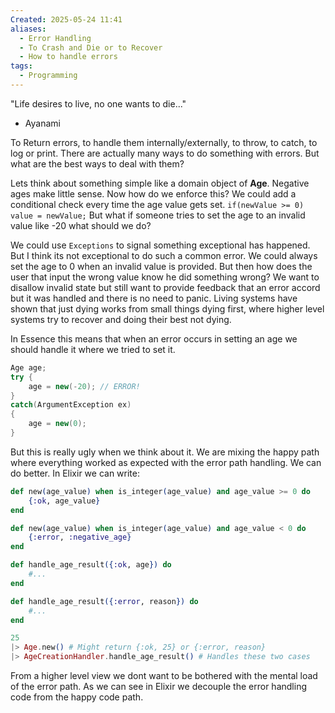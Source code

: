 ```yaml
---
Created: 2025-05-24 11:41
aliases:
  - Error Handling
  - To Crash and Die or to Recover
  - How to handle errors
tags:
  - Programming
---
```

"Life desires to live, no one wants to die..."
- Ayanami

To Return errors, to handle them internally/externally, to throw, to catch, to log or print. There are actually many ways to do something with errors. But what are the best ways to deal with them?

Lets think about something simple like a domain object of **Age**. Negative ages make little sense. Now how do we enforce this? We could add a conditional check every time the age value gets set. `if(newValue >= 0) value = newValue;` But what if someone tries to set the age to an invalid value like -20 what should we do?

We could use `Exceptions` to signal something exceptional has happened. But I think its not exceptional to do such a common error. We could always set the age to 0 when an invalid value is provided. But then how does the user that input the wrong value know he did something wrong? We want to disallow invalid state but still want to provide feedback that an error accord but it was handled and there is no need to panic. Living systems have shown that just dying works from small things dying first, where higher level systems try to recover and doing their best not dying. 

In Essence this means that when an error occurs in setting an age we should handle it where we tried to set it.

```C#
Age age;
try {
	age = new(-20); // ERROR!
}
catch(ArgumentException ex)
{
	age = new(0); 
}
```

But this is really ugly when we think about it. We are mixing the happy path where everything worked as expected with the error path handling. We can do better. In Elixir we can write:

```Elixir
def new(age_value) when is_integer(age_value) and age_value >= 0 do 
	{:ok, age_value} 
end 

def new(age_value) when is_integer(age_value) and age_value < 0 do 
	{:error, :negative_age} 
end

def handle_age_result({:ok, age}) do 
	#...
end

def handle_age_result({:error, reason}) do 
	#...
end
```

```Elixir
25 
|> Age.new() # Might return {:ok, 25} or {:error, reason}
|> AgeCreationHandler.handle_age_result() # Handles these two cases
```

From a higher level view we dont want to be bothered with the mental load of the error path. As we can see in Elixir we decouple the error handling code from the happy code path.